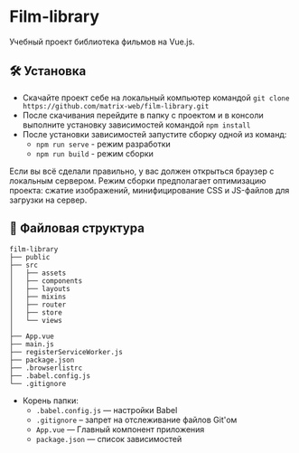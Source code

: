 # Film-library
Учебный проект библиотека фильмов на Vue.js.

## :hammer_and_wrench: Установка
* Скачайте проект себе на локальный компьютер командой ```git clone https://github.com/matrix-web/film-library.git```
* После скачивания перейдите в папку с проектом и в консоли выполните установку зависимостей командой ```npm install```
* После установки зависимостей запустите сборку одной из команд:
  * ```npm run serve``` - режим разработки
  * ```npm run build``` - режим сборки

Если вы всё сделали правильно, у вас должен открыться браузер с локальным сервером. Режим сборки предполагает оптимизацию проекта: сжатие изображений, минифицирование CSS и JS-файлов для загрузки на сервер.

## :open_file_folder: Файловая структура

```
film-library
├── public
├── src
│   ├── assets
│   ├── components
│   ├── layouts
│   ├── mixins
│   ├── router
│   ├── store
│   └── views
│ 
├── App.vue
├── main.js
├── registerServiceWorker.js
├── package.json
├── .browserlistrc
├── .babel.config.js
└── .gitignore
```

* Корень папки:
    * ```.babel.config.js``` — настройки Babel
    * ```.gitignore``` – запрет на отслеживание файлов Git'ом
    * ```App.vue``` — Главный компонент приложения
    * ```package.json``` — список зависимостей
